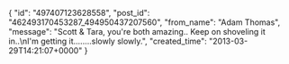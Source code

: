  {
   "id": "497407123628558",
   "post_id": "462493170453287_494950437207560",
   "from_name": "Adam Thomas",
   "message": "Scott & Tara,  you're both amazing.. Keep on shoveling it in..\nI'm getting it........slowly slowly.",
   "created_time": "2013-03-29T14:21:07+0000"
 }
